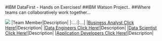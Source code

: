 #IBM DataFirst - Hands on Exercises!
##IBM Watson Project..
##Where teams can collaboratively work together...

[<img src="https://github.com/ibmdataworks/datafirst/raw/master/datascientist/media/team image.png">](https://github.com/ibmdataworks/datafirst/)
|Team Member|Description|
|:...:|:...|
|[Business Analyst Click Here!](https://github.com/ibmdataworks/datafirst/raw/master/businessanalyst/)|Description|
|[Data Engineers Click Here!](https://github.com/ibmdataworks/datafirst/raw/master/dataengineer/)|Description|
|[Data Scientist Click Here!](https://github.com/ibmdataworks/datafirst/raw/master/datascientist/)|Description|
|[Application Developers Click Here!](https://github.com/ibmdataworks/datafirst/raw/master/appdeveloper/)|Description|



